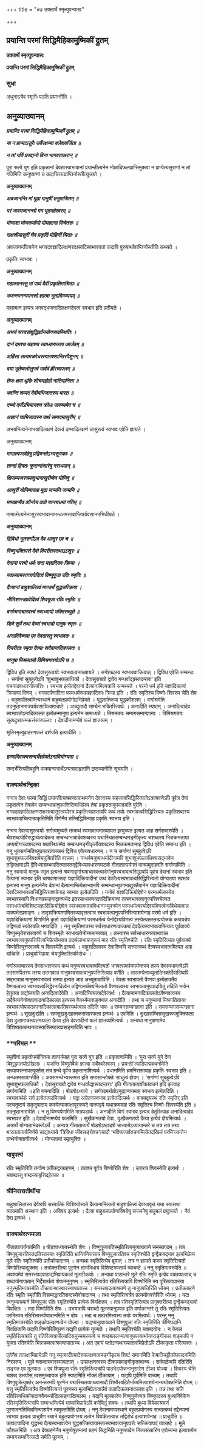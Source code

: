+++
title = "०७ उक्तार्थे स्मृत्युपन्यासः"

+++


## प्रयान्ति परमां सिद्धिमैहिकामुष्मिकीं द्रुतम्

**उक्तार्थे स्मृत्युपन्यासः**

**प्रयान्ति परमां सिद्धिमैहिकामुष्मिकीं द्रुतम्**

### **सुधा**

अधुनाऽत्रैव स्मृतीः पठति प्रयान्तीति ।

## **अनुव्याख्यानम्**

***प्रयान्ति परमां सिद्धिमैहिकामुष्मिकीं द्रुतम् ॥***

***या न प्राप्याऽसुरैः सर्वैरक्षय्या क्लेशवर्जिता ॥***

***न तां गतिं प्रपद्यन्ते विना भागवतान्नरान् ॥***

पुरा सत्ये युग इति प्रकृतानां देवतास्वाभावानां प्रयान्तीत्यनेन मोक्षादिफलप्राप्तिमुक्त्वा न प्राप्येत्यसुराणां न तां गतिमिति कनुष्याणां च कदाचित्तत्प्राप्तिर्नास्तीत्युच्यते ।

**अनुव्याख्यानम्**

***अवजानन्ति मां मूढा मानुषीं तनुमाश्रितम् ॥***

***परं भावमजानन्तो मम भूतमहेश्वरम् ॥***

***मोघाशा मोघकर्माणो मोघज्ञाना विचेतसः ॥***

***राक्षसीमासुरीं चैव प्रकृतिं मोहिनीं श्रिताः ॥***

अवजानन्तीत्यनेन भगवदवज्ञादिलक्षणराक्षसादिस्वभाववतां कदापि पुरुषार्थावाप्तिर्नास्तीति कथ्यते ।

प्रकृतिः स्वभावः ।

**अनुव्याख्यानम्**

***महात्मानस्तु मां पार्थ दैवीं प्रकृतिमाश्रिताः ॥***

***भजन्त्यनन्यमनसो ज्ञात्वा भूतादिमव्ययम् ॥***

महात्मान इत्यत्र भगवद्भजनादिलक्षणदेवत्वं स्वभाव इति प्रतीयते ।

**अनुव्याख्यानम्**

***अभयं सत्त्वसंशुद्धिर्ज्ञानयोगव्यवस्थितिः ।***

***दानं दमश्च यज्ञश्च स्वाध्यायस्तप आर्जवम् ॥***

***अहिंसा सत्यमक्रोधस्त्यागश्शान्तिरपैशुनम् ॥***

***दया भूतेष्वलोलुप्त्वं मार्दवं ह्रीरचापलम् ॥***

***तेजः क्षमा धृतिः शौचमद्रोहो नातिमानिता ॥***

***भवन्ति सम्पदं दैवीमभिजातस्य भारत ॥***

***दम्भो दर्पोऽभिमानश्च क्रोधः पारुष्यमेव च ॥***

***अज्ञानं चाभिजातस्य पार्थ सम्पदमासुरीम् ॥***

अभयमित्यनेनाभयादिलक्षणं देवत्वं दम्भादिलक्षणं चासुरत्वं स्वभाव एवेति ज्ञायते ।

अनुव्याख्यानम्

***मामात्मपरदेहेषु प्रद्विषन्तोऽभ्यसूयकाः ॥***

***तानहं द्विषतः क्रूरान्संसारेषु नराधमान् ॥***

***क्षिपाम्यजस्त्रमशुभानासुरीष्वेव योनिषु ॥***

***आसुरीं योनिमापन्ना मूढा जन्मनि जन्मनि ॥***

***मामप्राप्यैव कौन्तेय ततो यान्त्यधमां गतिम् ॥***

मामात्मेत्यनेनासुरस्वभावानामन्धतमसावाप्तिपर्यवसानमभिधीयते ।

**अनुव्याख्यानम्**

***द्विविधो भूतसर्गोऽत्र दैव आसुर एव च ॥***

***विष्णुभक्तिपरो दैवो विपरीतस्तथाऽऽसुरः ॥***

***देवानां परमो धर्मः सदा यज्ञादिकाः क्रियाः ।***

***स्वाध्यायस्तत्त्ववेदित्वं विष्णुपूजा रतिः स्मृतिः ॥***

***दैत्यानां बाहुशालित्वं मात्सर्यं युद्धसत्क्रिया ।***

***नीतिशास्त्रप्रवेदित्वं शिवपूजा रतिः स्मृतिः ॥***

***वर्णाश्रमाचारवत्त्वं स्वाध्यायो भक्तिरच्युते ॥***

***शिवे सूर्ये तथा देव्यां स्वभावो मानुषः स्मृतः ॥***

***अनादिवैष्णवा एव देवतास्तु स्वभावतः ॥***

***विपरीताः स्मृता दैत्याः सदैवानादिकालतः ॥***

***मानुषा मिश्रमतयो विमिश्रगतयोऽपि च ॥***

द्विविध इति स्पष्टं देवासुरत्वयोः स्वभावत्वमाख्यायते । सर्गशब्दस्य स्वभाववाचित्वात् । द्विविध एवेति सम्बन्धः । सर्गाणां सुबहुत्वेऽपि ‘शुभाशुभफलाधिकौ । देवासुराख्यो द्वावेव गन्धर्वाद्यास्तदन्तरा’ इति वचनादवधारणोपपत्तिः । स्वभाव इत्येतद्देवानां दैत्यानामित्यत्रापि सम्बध्यते । परमो धर्म इति यज्ञादिकानां क्रियाणां विणम् । भगवदर्पणादिना परमधर्मरूपयज्ञादिकाः क्रिया इति । रतिः स्मृतिश्च विष्णोः शिवस्य चेति शेषः । बाहुशालित्वमित्यस्थाने बाहुबलप्रयोगोऽभिप्रेयते । युद्धसत्क्रिया युद्धकौशलम् । वर्णाश्रमेति तदनुष्ठानमात्रपर्यवसायित्वमाचष्टे । अच्युतादौ साम्येन भक्तिरित्यर्थः । अनादीति स्पष्टम् । अनादित्वादेव स्वभावतोऽनादिकालत इत्येतन्मानुषा इत्यनेन सम्बध्यते । मिश्रमतयः सम्यगसम्यग्ज्ञानाः । विमिश्रगतयः सुखदुःखात्मकसंसारफलाः । देवादीनामप्येवं फलं ज्ञातव्यम् ।

श्रुतिस्मृत्युदाहरणफलं दर्शयति इत्यादीति ।

**अनुव्याख्यानम्**

***इत्यादिवाक्यसन्दर्भैर्ज्ञायतेऽनादियोग्यता ॥***

सन्दर्भैरित्यतिबहूनि वाक्यान्यत्रार्थेऽन्यत्रादाहृतानि द्रष्टव्यानीति सूचयति ।

### **वाक्यार्थचन्द्रिका**

नन्वत्र देवाः परमां सिद्धिं प्रयान्तीत्यश्रवणात्कथमनेन देवत्वस्य सहजत्वसिद्धिरित्यतोऽत्राश्रवणेऽपि पूर्वत्र तेषां प्रकृतत्वेन तेषामेव सम्बन्धान्नानुपपत्तिरित्यभिप्रेत्य तेषां प्रकृततामुपपादयति पुरेति । भगवदवज्ञादिलक्षणराक्षसत्वासुरत्वयोरत्र प्रकृतित्वप्राप्तावपि कथं तयोः स्वभावत्वसिद्धिरित्यतः प्रकृतिशब्दस्य स्वभाववाचित्वात्प्रकृतिमिति विणेनैव तत्सिद्धिरित्याह प्रकृतिः स्वभाव इति ।

नन्वत्र देवत्वासुरत्वयोः सर्गत्वमुच्यते तत्कथं स्वभावत्वमाख्यायत इत्युच्यत इत्यत आह सर्गशब्दस्येति । चैवशब्दयोर्विरुद्धार्थत्वादेकत्र सम्बन्धाभावादेवशब्दस्य यथास्थितसम्बन्धमङ्गीकृत्य चशब्दस्य भिन्नक्रमताया अप्ययोगाच्चशब्दस्य यथास्थितमेव सम्बन्धमङ्गीकृत्यैवशब्दस्य भिन्नक्रमतामाह द्विविध एवेति सम्बन्ध इति । ननु भूतसर्गामतिबहुप्रकारत्वात्कथं द्विविध एवेत्यवधारणम् । न च सर्गाणां सुबहुत्वेऽपि शुभाशुभफलविवक्षयेयमुक्तिरिति वाच्यम् । गन्धर्वमनुष्याधर्मादीनामपि शुभाशुभफलाधिक्यसद्भावेन तद्विवक्षयाऽपि द्वैविध्यासम्भवादित्यतस्तद्द्वैविध्यावधारणघटकं गीतातात्पर्यगतं वाक्यमुदाहरति सर्गाणामिति । ननु स्वभावो मानुषः स्मृत इत्यन्ते श्रवणाद्वर्णाश्रमाचारवत्त्वादेर्मानुषस्वभावत्वसिद्धावपि पूर्वत्र देवानां स्वभाव इति दैत्यानां स्वभाव इति चाश्रवणात्सदा यज्ञादिक्रियादीनां कथं देवदैत्यस्वभावत्वसिद्धिरित्यतो योग्यतया स्वभाव इत्यस्य मानुष इत्यनेनैव देवानां दैत्यानामित्येताभ्यामपि सम्बन्धाभ्युपगमाद्युक्तैवानेन यज्ञादिक्रियादीनां देवादिस्वभावत्वसिद्धिरित्याशयेनाह स्वभाव इत्येतदिति । नन्वेवं यज्ञादिक्रियोद्देशेन परमधर्मत्वस्येव स्वभावस्यापि विधानप्रसङ्गाद्वाक्यभेद इतरसाधारणयज्ञादिक्रियाणां तत्स्वभावत्वानुपपत्तिश्चेत्यतः परमधर्मत्वविशिष्टयज्ञादिक्रियोद्देशेन स्वाभवत्वमात्रविधानाभ्युपगमेन परमधर्मत्वस्योद्देश्यविणत्वेनाविधेयत्वान्न वाक्यभेदप्रसङ्गः । तादृशक्रियाणामितरव्यावृत्तत्वान्न स्वभावत्वानुपपत्तिरित्याशयेनाह परमो धर्म इति । यज्ञादिक्रियाणां विणमिति कुतो यज्ञादिक्रियाणां परमधर्मत्वं येनोद्देश्यविणत्वं तस्येत्यतस्तत्प्रयोजकं कथयन्नेव तद्विणत्वं स्फोरयति भगवदिति । ननु स्मृतिमात्रस्य सर्वसाधारणत्वात्कथं देवदैत्यस्वभावत्वमित्यतः पूर्ववाक्ये विष्णुस्मृतेरुत्तरवाक्ये च शिवस्मृतेः स्वभावत्वेनोच्यमानत्वात् । तस्याश्च सर्वसाधारणत्वाभावान्न स्वभावत्वानुपपत्तिरित्यभिप्रेत्योभयत्र तदर्थलाभायानुरूपं माह रतिः स्मृतिश्चेति । रतिः स्मृतिरित्यतः पूर्ववाक्ये विष्णोरित्युत्तरवाक्ये च शिवस्येति इत्यर्थः । बाहुशलित्वस्य देवादिष्वपि सत्त्वात्कथं दैत्यस्वभावत्वमित्यत आह बाव्हिति । प्राचुर्याभिप्राया चेयमुक्तिरित्यविरोधः ।

वर्णाश्रमाचारस्य देवसाधारणस्य कथं मनुष्यस्वभावत्वमित्यतो भगवत्समर्पणपर्यन्तस्य तस्य देवस्वभावत्वेऽपि तदसमर्पितस्य तस्य तदभावान्न मानुषस्वभावत्वानुपपत्तिरित्याह वर्णेति । तारतम्येनाच्युतादिभक्तेर्देवादिष्वपि सद्भावान्न मानुषस्वभावत्वं तस्या इत्यत आह अच्युतादाविति । देवता स्वभावतो वैष्णवा इत्येतावतैव वैष्णवत्वस्य स्वभावत्वसिद्धेरनादित्वेन तद्विणानर्थक्यमित्यतो वैष्णवत्वस्य स्वभावत्वमुपपादयितुं तदिति भावेन हेतुतया तद्योजयति अनादित्वादेवेति । अनादिनित्यत्वादेवेत्यर्थः । दैत्यानामनादिकालतोऽवैष्णवत्वस्य सदैवेत्यनेनोक्तत्वादनादिकालत इत्यस्य वैयर्थ्यमाशङ्क्याह अनादीति । तथा च मनुष्याणां मिश्रगतितायाः स्वभावत्वोपपादकानादिकालत्वप्रतिपत्त्यर्थत्वान्न तदिति भावः ॥ सम्यगसम्यग्ज्ञाना इति । समसम्यगसम्यग्ज्ञाना इत्यर्थः ॥ सुखदुःखेति । समसुखदुःखात्मकसंसारफला इत्यर्थः ॥ एवमिति । दुःखासम्भिन्नसुखरूपमुक्तिफला देवा दुःखमात्ररूपतमःफला दैत्या इति देवतादीनां फलं ज्ञातव्यमित्यर्थः । अन्यथा मानुषाणामेव विशिष्यतत्कथनत्वस्याश्लिष्टत्वप्रसङ्गादिति भावः ।

### **परिमल **

स्मृतीनां प्रकृतोपयोगितया तात्पर्यमाह पुरा सत्ये युग इति ॥ प्रकृतानामिति । ‘पुरा सत्ये युगे देवा विशुद्धमतयोऽखिलाः । यजन्ति विष्णुमेवैकं ज्ञात्वा सर्वेश्वरेश्वरम् । प्रयन्ती’त्यादिपाद्मवचनमिति सन्न्यायरत्नावल्युक्तेस् तत्र ग्रन्थे पूर्वत्र प्रकृतानामित्यर्थः । प्रधानमिति भ्रमनिरासायाह प्रकृतिः स्वभाव इति ॥ अन्धतमसावाप्तीति । अवसमन्धेभ्यस्तमस इति समासान्तोक्तेः साधुत्वं ज्ञेयम् । ‘सर्गाणां सुबहुत्वेऽपि शुभाशुभफलाधिकौ । देवासुराख्यौ द्वावेव गन्धर्वाद्यास्तदन्तराः’ इति गीतातात्पर्योक्तवचनं हृदि कृत्वाह सर्गाणामिति ॥ इति वचनादिति । षोडशेऽध्याये । सर्गपदमर्थतोऽनूद्यान्वयमाह स्वभाव इत्येतदिति । स्वभावार्थकं सर्ग इत्येतत्पदमित्यर्थः । यद्वा अग्रेतनस्वभाव इत्येतदित्यर्थः । वाक्यद्वयस्थं रतिः स्मृतिर् इति पदचतुष्टयं सकृदुपादाय कस्येत्याकांक्षापूरकपदे वाक्यद्वये यथाक्रममाह रतिः स्मृतिश्च विष्णोः शिवस्येति इति ॥ तदनुष्ठानमात्रेति । न तु विष्ण्वर्पणमिति मात्रपदार्थः । अनादीति विणं स्वभाव इत्यत्र हेतुरित्याह अनादित्वादेव स्वभावत इति ॥ देवादीनामप्येवं फलमिति । सुखैकगतयो देवाः, दुःखैकगतयो दैत्या इत्येवं ज्ञेयमित्यर्थः । अत्रार्थे योग्यताभेदरूपेऽर्थे । अन्यत्र गीतातात्पर्ये षोडशेऽष्टादशे चाध्यायेऽध्यायान्तरे च तत्र तत्र तथा भारततात्पर्यनिर्णये चाद्याध्याये ‘त्रिविधा जीवसङ्घेश्च’त्यादौ ‘भविष्यत्पर्ववचनमित्येतदखिलं परमि’त्यन्तेन ग्रन्थेनोक्तानीत्यर्थः । योग्यतायां स्मृत्युक्तिः ॥

### **यादुपत्यं**

रतिः स्मृतिरिति तन्त्रेण प्रतीकद्वयग्रहणम् । ततश्च पूर्वत्र विष्णोरिति शेषः । उत्तरत्र शिवस्येति इत्यर्थः । चशब्दस्तु शब्दस्यावृत्तिद्योतकः ॥

### **श्रीनिवासतीर्थीया**

बाहुशालित्वस्य देवेष्वपि सत्त्वात्किं विशिष्योच्यते दैत्यानामित्यतो बाहुशालित्वं देवव्यावृत्तं यथा स्यात्तथा व्याख्याति अस्थान इति । अविषय इत्यर्थः । दैत्या बाहुबलप्रयोगाविषयेषु सज्जनेषु बाहुबलं प्रयुञ्जते । नैवं देवा इत्यर्थः ।

### **वाक्यार्थरत्नमाला**

गीतातात्पर्यगतमिति ॥ षोडशाध्यायस्थेति शेषः । विष्णुपूजारतिस्मृतिरित्यनुव्याख्याने समस्तपदम् । तत्र विष्णुपूजारतिस्तद्रतिस्तस्याः स्मृतिरिति भ्रान्तिनिरासाय विष्णुपूजारतिश्च स्मृतिश्चेति द्वन्द्वैकवद्भाव इत्यभिप्रेत्य मूले रतिः स्मृतिश्चेति प्रतीकोपादानम् । अन्यथा स्मृतिरित्येव ब्रूयात् । तत्र न ज्ञायते कस्य स्मृतिरित्यतो विष्णोरित्याद्युक्तम् । तत्रोक्तरीत्या पूरणेन तामभिधाय विशिष्टमवतार्य व्याचष्टे ॥ ननु स्मृतिमात्रस्येति ॥ अवश्यमेवं समस्तपदपाठाद्यभिप्रायकत्वं मूलटीकयोः । अन्यथा पाठान्तरे मूले रतिः स्मृति इत्येव वक्तव्यत्वाच् च शब्दायोगापातान् निर्द्देशार्थत्वं शेषाननुगुणम् । स्मृतिरित्यत्रेव रतिरित्यत्रापि विष्णोरिति स्य पूरितत्वप्राप्त्या ननुस्मृतिमात्रस्येति टीकाग्रन्थास्वारस्यापाताच्च । समस्तपदत्वाश्रयणे तु नानुपपत्तिरिति ध्येयम् । प्रतीकग्रहणे रतिः स्मृतिः स्मृतीति विसम्बद्धारतिशब्दस्यैवोपादानम् । तथा स्मृतिरित्यत्रैव प्रत्ययोपपत्तेरिति ध्येयम् । यदा त्वनुव्याख्याने विष्णुपूजा रतिः स्मृतिश्चेति प्रत्येकं विवक्षितम् । तत्र रतिस्मृतिरित्यत्र प्रागुक्तरीत्या द्वन्द्वैकवद्भावो विवक्षितः । तदा विष्णोरिति शेषः । उभयत्रापि चशब्दो मूलस्यानुपपन्न इति वर्णाकान्तरे तु रतिः स्मृतिरित्यतः परमित्यत्र रतिरित्यस्योपादानमिति न दोषः । तदा च तत्परमित्यस्य तयोः परमित्यर्थः । परन्तु ननु स्मृतिमात्रस्येति शङ्कोपलक्षणत्वेन योज्या । यद्यप्यनुव्याख्याने विष्णुपूजा रतिः स्मृतिरिति त्रीणिपदानि विवक्षितानि तदापि विष्णोरितिपूरणं यद्यपि प्रत्येकं युज्यते । तथापि स्मृतिश्चेति चशब्दयोगः । न केवलं स्मृतिरित्यत्रापि तु रतिरित्यत्रापीत्यादिसमुच्चयस्यत्वे च शब्दबललभ्यत्वानुपपत्यार्थान्तराङ्गीकार शङ्कापि न युक्ता रतिश्चेति भिन्नक्रमत्वाश्रयणापाताच्च । अत एवायं पक्षोऽन्यथाख्यातावभिप्रेतोऽपि टीकाकृता परित्यक्तः ।

एतेनैव तत्पक्षाभिप्रायेऽपि ननु स्मृत्यादीत्यादेरुपलक्षणत्वमङ्गीकृत्य शिष्टं समानमिति केषाञ्चिट्टीकोपपादनमिति निरस्तम् । मूले चशब्दास्वारस्यापातात् । उपलक्षणत्वस्य टीकायामङ्गीकृतत्वाच्च । सर्वपाठेष्वपि रतिरिति सङ्गत एव मूलपाठः । एवं शिवपूजा रतिः स्मृतिरित्यत्रापि पाठभेदयोजनानुसारेण टीका योज्या । शिवस्य चेति चशब्द उभयोस् त्वसमुच्चायक इति स्पष्टमिति नोक्तं टीकायाम् । यद्यपि पूर्वमिति वाच्यम् । तथापि विष्णुपूजेत्युक्तेर् अनन्तरमपि पूरणेन यथास्थितव्याख्यानादौ शिष्यैरवहितैर्भाव्यमित्याशयेनान्यथोक्तमिति ज्ञेयम् ॥ यत्तु स्मृतिरित्यत्रैव विष्णोरित्यन्तं पूरणस्य मूलाभिप्रेतत्वान्नैवं पाठादिकल्पनावकाश इति । तन्न तथा सति रतिरित्यधिकोपादानवैयर्थ्यादिप्रसङ्गादित्यलम् । यद्यपि मूलकारेण विष्णुपूजेत्यत्र विष्णुपदस्य बुध्याविवेकेन रतिस्मृतिरित्यत्रापि सम्बन्धमित्येवं भाष्याभिप्रायेऽपि वर्णयितुं शक्यः । तथापि बुध्या विवेकाश्रयणं पूरणादनतिभिन्नमित्याशयेन त्वमुक्तमिति ज्ञेयम् । ननु देवानामप्यस्थाने बहुलप्रयोगस्य सत्वात्कथं तद्दैत्यानां स्वभाव इत्यतः प्राचुर्येण स्थाने बहुलप्रयोगस्य तत्वेन विवक्षितत्वान्न तद्विरोध इत्याशयेनाह ॥ प्राचुर्येति ॥ कापट्यादिना युद्धस्य दैत्यस्वभावत्वेन युद्धसत्क्रियायास्तत्स्वभावत्वानुपपत्तेः सत्क्रियापदं व्याचष्टे ॥ मूले कौशलमिति ॥ अत्र देवग्रहणेनैव मनुष्येषूत्तमानां ग्रहणं सिद्धमिति मनुष्यपदेन नित्यसंसारिण एवोच्यन्त इत्याशयेन सम्यगसम्यगित्यादौ समेति पूरणम् ।

